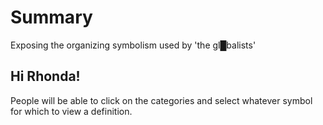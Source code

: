 # Summary

Exposing the organizing symbolism used by 'the gl█balists'

## **Hi Rhonda!**

People will be able to click on the categories and select whatever symbol for which to view a definition.